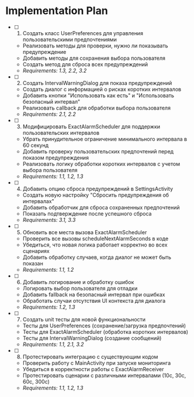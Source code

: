 # Implementation Plan

- [ ] 1. Создать класс UserPreferences для управления пользовательскими предпочтениями
  - Реализовать методы для проверки, нужно ли показывать предупреждение
  - Добавить методы для сохранения выбора пользователя
  - Создать метод для сброса всех предупреждений
  - _Requirements: 1.3, 2.2, 3.2_

- [ ] 2. Создать IntervalWarningDialog для показа предупреждений
  - Создать диалог с информацией о рисках коротких интервалов
  - Добавить кнопки "Использовать как есть" и "Использовать безопасный интервал"
  - Реализовать callback для обработки выбора пользователя
  - _Requirements: 2.1, 2.2_

- [ ] 3. Модифицировать ExactAlarmScheduler для поддержки пользовательских интервалов
  - Убрать принудительное ограничение минимального интервала в 60 секунд
  - Добавить проверку пользовательских предпочтений перед показом предупреждения
  - Реализовать логику обработки коротких интервалов с учетом выбора пользователя
  - _Requirements: 1.1, 1.2, 1.3_

- [ ] 4. Добавить опцию сброса предупреждений в SettingsActivity
  - Создать новую настройку "Сбросить предупреждения об интервалах"
  - Добавить обработчик для сброса сохраненных предпочтений
  - Показать подтверждение после успешного сброса
  - _Requirements: 3.1, 3.3_

- [ ] 5. Обновить все места вызова ExactAlarmScheduler
  - Проверить все вызовы scheduleNextAlarmSeconds в коде
  - Убедиться, что новая логика работает корректно во всех сценариях
  - Добавить обработку случаев, когда диалог не может быть показан
  - _Requirements: 1.1, 1.2_

- [ ] 6. Добавить логирование и обработку ошибок
  - Логировать выбор пользователя для отладки
  - Добавить fallback на безопасный интервал при ошибках
  - Обработать случаи отсутствия UI контекста для диалога
  - _Requirements: 1.2, 1.3_

- [ ] 7. Создать unit тесты для новой функциональности
  - Тесты для UserPreferences (сохранение/загрузка предпочтений)
  - Тесты для ExactAlarmScheduler (обработка коротких интервалов)
  - Тесты для IntervalWarningDialog (создание сообщений)
  - _Requirements: 1.1, 2.1, 3.2_

- [ ] 8. Протестировать интеграцию с существующим кодом
  - Проверить работу с MainActivity при запуске мониторинга
  - Убедиться в корректности работы с ExactAlarmReceiver
  - Протестировать сценарии с различными интервалами (10с, 30с, 60с, 300с)
  - _Requirements: 1.1, 1.2, 1.3_